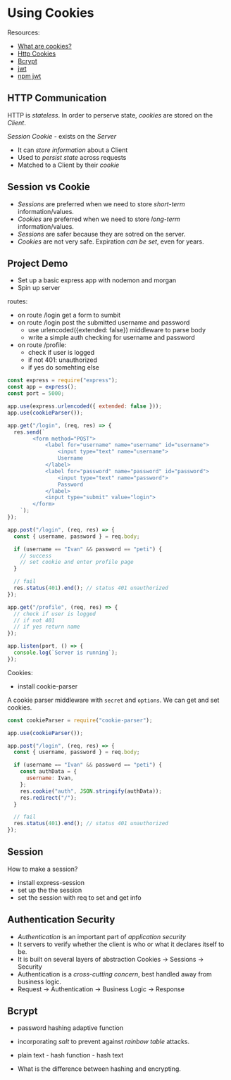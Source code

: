 # Using Cookies

Resources:

- [What are cookies?](https://www.section.io/engineering-education/what-are-cookies-nodejs/)
- [Http Cookies](https://www.geeksforgeeks.org/http-cookies-in-node-js/)
- [Bcrypt](https://www.npmjs.com/package/bcrypt)
- [jwt](https://jwt.io/)
- [npm jwt](https://www.npmjs.com/package/jsonwebtoken)

## HTTP Communication

HTTP is _stateless_. In order to perserve state, _cookies_ are stored on the _Client_.

_Session Cookie_ - exists on the _Server_

- It can _store information_ about a Client
- Used to _persist state_ across requests
- Matched to a Client by their _cookie_

## Session vs Cookie

- _Sessions_ are preferred when we need to store _short-term_ information/values.
- _Cookies_ are preferred when we need to store _long-term_ information/values.
- _Sessions_ are safer because they are sotred on the server.
- _Cookies_ are not very safe. Expiration _can be set_, even for years.

## Project Demo

- Set up a basic express app with nodemon and morgan
- Spin up server

routes:

- on route /login get a form to sumbit
- on route /login post the submitted username and password
  - use urlencoded({extended: false}) middleware to parse body
  - write a simple auth checking for username and password
- on route /profile:
  - check if user is logged
  - if not 401: unauthorized
  - if yes do somehting else

```javascript
const express = require("express");
const app = express();
const port = 5000;

app.use(express.urlencoded({ extended: false }));
app.use(cookieParser());

app.get("/login", (req, res) => {
  res.send(`
        <form method="POST">
            <label for="username" name="username" id="username">
                <input type="text" name="username">
                Username
            </label>
            <label for="password" name="password" id="password">
                <input type="text" name="password">
                Password
            </label>
            <input type="submit" value="login">
        </form>
    `);
});

app.post("/login", (req, res) => {
  const { username, password } = req.body;

  if (username == "Ivan" && password == "peti") {
    // success
    // set cookie and enter profile page
  }

  // fail
  res.status(401).end(); // status 401 unauthorized
});

app.get("/profile", (req, res) => {
  // check if user is logged
  // if not 401
  // if yes return name
});

app.listen(port, () => {
  console.log(`Server is running`);
});
```

Cookies:

- install cookie-parser

A cookie parser middleware with `secret` and `options`.
We can get and set cookies.

```javascript
const cookieParser = require("cookie-parser");

app.use(cookieParser());

app.post("/login", (req, res) => {
  const { username, password } = req.body;

  if (username == "Ivan" && password == "peti") {
    const authData = {
      username: Ivan,
    };
    res.cookie("auth", JSON.stringify(authData));
    res.redirect("/");
  }

  // fail
  res.status(401).end(); // status 401 unauthorized
});
```

## Session

How to make a session?

- install express-session
- set up the the session
- set the session with req to set and get info

## Authentication Security

- _Authentication_ is an important part of _application security_
- It servers to verify whether the client is who or what it declares itself to be.
- It is built on several layers of abstraction Cookies -> Sessions -> Security
- Authentication is a _cross-cutting concern_, best handled away from business logic.
- Request -> Authentication -> Business Logic -> Response

## Bcrypt

- password hashing adaptive function
- incorporating _salt_ to prevent against _rainbow table_ attacks.
- plain text - hash function - hash text

- What is the difference between hashing and encrypting.
